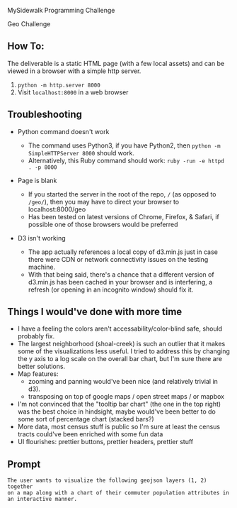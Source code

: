 MySidewalk Programming Challenge

Geo Challenge

## How To:

The deliverable is a static HTML page (with a few local assets) and can be viewed in a browser with a simple http server.

1. `python -m http.server 8000`
2. Visit `localhost:8000` in a web browser

## Troubleshooting

- Python command doesn't work
  - The command uses Python3, if you have Python2, then `python -m SimpleHTTPServer 8000` should work.
  - Alternatively, this Ruby command should work: `ruby -run -e httpd . -p 8000`

- Page is blank
  - If you started the server in the root of the repo, `/` (as opposed to `/geo/`), then you may have to direct your browser to localhost:8000/geo
  - Has been tested on latest versions of Chrome, Firefox, & Safari, if possible one of those browsers would be preferred

- D3 isn't working
  - The app actually references a local copy of d3.min.js just in case there were CDN or network connectivity issues on the testing machine.
  - With that being said, there's a chance that a different version of d3.min.js has been cached in your browser and is interfering, a refresh (or opening in an incognito window) should fix it.

## Things I would've done with more time
- I have a feeling the colors aren't accessability/color-blind safe, should probably fix.
- The largest neighborhood (shoal-creek) is such an outlier that it makes some of the visualizations less useful.  I tried to address this by changing the y axis to a log scale on the overall bar chart, but I'm sure there are better solutions.
- Map features:
  - zooming and panning would've been nice (and relatively trivial in d3).
  - transposing on top of google maps / open street maps / or mapbox
- I'm not convinced that the "tooltip bar chart" (the one in the top right) was the best choice in hindsight, maybe would've been better to do some sort of percentage chart (stacked bars?)
- More data, most census stuff is public so I'm sure at least the census tracts could've been enriched with some fun data
- UI flourishes: prettier buttons, prettier headers, prettier stuff

## Prompt
```
The user wants to visualize the following geojson layers (1, 2) together
on a map along with a chart of their commuter population attributes in
an interactive manner.
```

